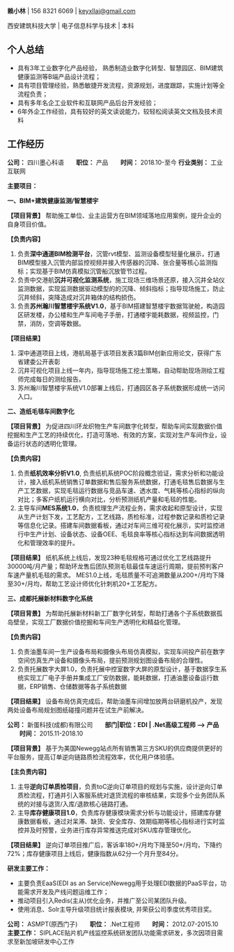 
<!-- <div style="float:right">
    <img src="http://innomind-zj.smartbx.top/keyxllai.jpg" width="150">
</div> -->

**赖小林** | 156 8321 6069 | keyxllai@gmail.com

西安建筑科技大学 | 电子信息科学与技术 | 本科  


<h2>个人总结</h2>


- 具有3年工业数字化产品经验， 熟悉制造业数字化转型、智慧园区、BIM建筑健康监测等B端产品设计流程；
- 具有项目管理经验，熟悉敏捷开发流程，资源规划，进度跟踪，实施计划等全流程负责；
- 具有多年名企工业软件和互联网产品后台开发经验；
- 6年外企工作经验，具有较好的英文读说能力，较轻松阅读英文文档及技术资料


<h2>工作经历</h2>

**公司：** 四川墨心科语&emsp;&emsp;**职位：** 产品&emsp;&emsp;**时间：** 2018.10-至今
**行业类别：** 工业互联网

 **主要项目：** 

 **一、BIM+建筑健康监测/智慧楼宇**

**【项目背景】** 帮助施工单位、业主运营方在BIM领域落地应用案例，提升企业的自身项目价值。

**【负责内容】** 

1. 负责**深中通道BIM检测平台**，沉管rvt模型、监测设备模型轻量化展示，打通BIM模型接入沉管内部监控视频并接入传感器的沉降、张合量等核心监测指标；实现基于BIM仿真模拟沉管船沉放管节过程。
2. 负责中交港航**沉井可视化监测系统**，施工现场三维场景还原，接入沉井全站仪监测数据，实现监测数据驱动模型的的沉降、倾斜指标；指导现场施工，防止沉井倾斜，突降造成对沉井箱体的结构损伤。
3. 负责**苏州瀚川智慧楼宇系统V1.0**，基于BIM搭建智慧楼宇数据驾驶舱，构造园区研发楼，办公楼和生产车间电子手册，打通楼宇能耗数据，视频监控，门禁，消防，空调等数据。

**【项目结果】** 

1. 深中通道项目上线，港航局基于该项目发表3篇BIM创新应用论文，获得广东省建委公开表彰
2. 沉井可视化项目上线一年内，指导现场施工挖土策略，自动帮助现场测绘工程师完成每日的测绘报告。
3. 苏州瀚川智慧楼宇系统V1.0部署上线后，打通园区各子系统数据形成统一访问入口。
  
**二、造纸毛毯车间数字化**

 **【项目背景】** 为促进四川环龙织物生产车间数字化转型，帮助车间实现数据价值挖掘和生产工艺的持续优化，打造可落地、有效的方案，实现对生产车间作业，设备运行状态的透明化管理。

**【负责内容】**

1. 负责**纸机效率分析V1.0**, 负责纸机系统POC阶段概念验证，需求分析和功能设计，接入纸机系统销售订单数据和售后服务系统数据，打通毛毯售后数据与生产工艺数据，实现毛毯运行数据与竞品车速、透水度、气耗等核心指标的纵向对比；多客户纸机运行横向对比，分析预测纸机产量和毛毯的性能。
2. 主导车间**MES系统1.0**，负责梳理生产流程业务，需求收起和原型设计，实现从生产计划下发，工艺配方，工艺线路，质检标准，过程参数记录和质检记录等信息化记录。搭建车间数据看板，通过对车间三维可视化展示，实时监控进行中生产计划、设备状态、设备OEE、毛毯良率等核心指标达到车间数据透明化和管理效率的提升。

**【项目结果】**
纸机系统上线后，发现23种毛毯规格可通过优化工艺线路提升30000吨/月产量；帮助环龙售后团队预测毛毯最佳车速运行周期，提前预判客户车速产量机毛毯的需求。
MES1.0上线，毛毯质量不可追溯数量从200+/月均下降至30+/月均，帮助工艺设计师优化针刺机20+工艺配方。

**三、成都托展新材料数字化系统**

  **【项目背景】**
  为帮助托展新材料新工厂数字化转型，帮助打通各个子系统数据孤岛壁垒，实现工厂数据价值挖掘和车间生产透明化和精益化管理。

**【负责内容】**

1. 负责油墨车间一生产设备布局和摄像头布局仿真模拟，实现车间投产前在数字空间仿真生产设备和摄像头布局，提前预测规划图设备布局的合理性。
2. 负责托展数字大屏1.0，负责托展中控室数字大屏的原型设计，基于数据孪生系统实现工厂电子手册并集成工厂安防数据，能耗数据，打通油墨设备运行数据，ERP销售、仓储数据等各子系统数据

**【项目结果】**
设备布局仿真完成后，帮助油墨车间增加放两台研磨机投产，发现两处设备布局规划图纸碰撞问题并在试生产前解决。
  

**公司：** 新蛋科技(成都)有限公司&emsp;&emsp;**部门|职位：EDI | .Net高级工程师 --> 产品** &emsp;&emsp;**时间：** 2015.11-2018.10

**【项目背景】** 基于为美国Newegg站点所有销售第三方SKU的供应商提供更好的平台服务，提高订单逆向链路质检流程效率，优化用户体验感。

**【主负责内容】**

1. 主导**逆向订单质检项目**，负责toC逆向订单项目的规划与实施，设计逆向订单质检流程，打通并引入客服系统对退货流程的审核结果，实现多个业务团队系统的对接与退货/入库/退款核心链路打通。
2. 主导**库存健康项目1.0**，负责库存健康模块需求分析与功能设计，搭建库存健康数据看板，通过对呆滞、缺货、安全库存、效期临期等核心指标进行实时监控并及时预警，业务进行库存异常推送完成对SKU库存管理优化。

**【项目结果】** 逆向订单项目推广后，客诉率180+/月均下降至50+/月均，下降约72%；库存健康项目上线后，健康指数从62分一个月升至84分。
 
**研发主要工作：**
 - 主要负责EaaS(EDI as an Service)Newegg用于处理EDI数据的PaaS平台，功能需求开发及产线问题运维工作；
 - 推动项目引入Redis(主从)优化业务，并推广至公司某团队升级。
 - 使用消息、Solr主导升级项目统计报表模块,  并荣获公司季度优秀项目奖。

**公司：** ASMPT(原西门子)&emsp;&emsp;**职位：** .Net工程师&emsp;&emsp;**时间：** 2012.07-2015.10  
**主要工作：** SIPLACE贴片机产线监控系统研发团队功能需求研发，多次因项目需求至新加坡研发中心工作

